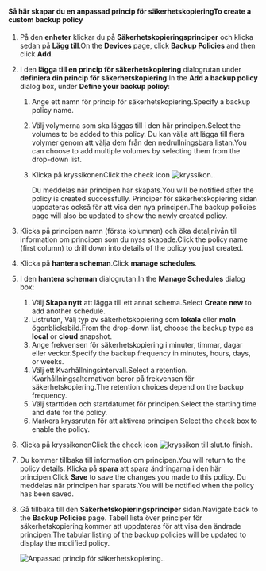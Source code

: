 <!--author=SharS last changed: 9/15/15-->

#### <a name="to-create-a-custom-backup-policy"></a><span data-ttu-id="1c18d-101">Så här skapar du en anpassad princip för säkerhetskopiering</span><span class="sxs-lookup"><span data-stu-id="1c18d-101">To create a custom backup policy</span></span>
1. <span data-ttu-id="1c18d-102">På den **enheter** klickar du på **Säkerhetskopieringsprinciper** och klicka sedan på **Lägg till**.</span><span class="sxs-lookup"><span data-stu-id="1c18d-102">On the **Devices** page, click **Backup Policies** and then click **Add**.</span></span>
2. <span data-ttu-id="1c18d-103">I den **lägga till en princip för säkerhetskopiering** dialogrutan under **definiera din princip för säkerhetskopiering**:</span><span class="sxs-lookup"><span data-stu-id="1c18d-103">In the **Add a backup policy** dialog box, under **Define your backup policy**:</span></span>
   
   1. <span data-ttu-id="1c18d-104">Ange ett namn för princip för säkerhetskopiering.</span><span class="sxs-lookup"><span data-stu-id="1c18d-104">Specify a backup policy name.</span></span>
   2. <span data-ttu-id="1c18d-105">Välj volymerna som ska läggas till i den här principen.</span><span class="sxs-lookup"><span data-stu-id="1c18d-105">Select the volumes to be added to this policy.</span></span> <span data-ttu-id="1c18d-106">Du kan välja att lägga till flera volymer genom att välja dem från den nedrullningsbara listan.</span><span class="sxs-lookup"><span data-stu-id="1c18d-106">You can choose to add multiple volumes by selecting them from the drop-down list.</span></span>
   3. <span data-ttu-id="1c18d-107">Klicka på kryssikonen</span><span class="sxs-lookup"><span data-stu-id="1c18d-107">Click the check icon</span></span> ![kryssikon](./media/storsimple-add-backup-policy/HCS_CheckIcon-include.png)<span data-ttu-id="1c18d-109">.</span><span class="sxs-lookup"><span data-stu-id="1c18d-109">.</span></span>
      
      <span data-ttu-id="1c18d-110">Du meddelas när principen har skapats.</span><span class="sxs-lookup"><span data-stu-id="1c18d-110">You will be notified after the policy is created successfully.</span></span> <span data-ttu-id="1c18d-111">Principer för säkerhetskopiering sidan uppdateras också för att visa den nya principen.</span><span class="sxs-lookup"><span data-stu-id="1c18d-111">The backup policies page will also be updated to show the newly created policy.</span></span>
3. <span data-ttu-id="1c18d-112">Klicka på principen namn (första kolumnen) och öka detaljnivån till information om principen som du nyss skapade.</span><span class="sxs-lookup"><span data-stu-id="1c18d-112">Click the policy name (first column) to drill down into details of the policy you just created.</span></span>
4. <span data-ttu-id="1c18d-113">Klicka på **hantera scheman**.</span><span class="sxs-lookup"><span data-stu-id="1c18d-113">Click **manage schedules**.</span></span>
5. <span data-ttu-id="1c18d-114">I den **hantera scheman** dialogrutan:</span><span class="sxs-lookup"><span data-stu-id="1c18d-114">In the **Manage Schedules** dialog box:</span></span>
   
   1. <span data-ttu-id="1c18d-115">Välj **Skapa nytt** att lägga till ett annat schema.</span><span class="sxs-lookup"><span data-stu-id="1c18d-115">Select **Create new** to add another schedule.</span></span>
   2. <span data-ttu-id="1c18d-116">Listrutan, Välj typ av säkerhetskopiering som **lokala** eller **moln** ögonblicksbild.</span><span class="sxs-lookup"><span data-stu-id="1c18d-116">From the drop-down list, choose the backup type as **local** or **cloud** snapshot.</span></span>
   3. <span data-ttu-id="1c18d-117">Ange frekvensen för säkerhetskopiering i minuter, timmar, dagar eller veckor.</span><span class="sxs-lookup"><span data-stu-id="1c18d-117">Specify the backup frequency in minutes, hours, days, or weeks.</span></span>
   4. <span data-ttu-id="1c18d-118">Välj ett Kvarhållningsintervall.</span><span class="sxs-lookup"><span data-stu-id="1c18d-118">Select a retention.</span></span> <span data-ttu-id="1c18d-119">Kvarhållningsalternativen beror på frekvensen för säkerhetskopiering.</span><span class="sxs-lookup"><span data-stu-id="1c18d-119">The retention choices depend on the backup frequency.</span></span>
   5. <span data-ttu-id="1c18d-120">Välj starttiden och startdatumet för principen.</span><span class="sxs-lookup"><span data-stu-id="1c18d-120">Select the starting time and date for the policy.</span></span>
   6. <span data-ttu-id="1c18d-121">Markera kryssrutan för att aktivera principen.</span><span class="sxs-lookup"><span data-stu-id="1c18d-121">Select the check box to enable the policy.</span></span>
6. <span data-ttu-id="1c18d-122">Klicka på kryssikonen</span><span class="sxs-lookup"><span data-stu-id="1c18d-122">Click the check icon</span></span> ![kryssikon](./media/storsimple-add-backup-policy/HCS_CheckIcon-include.png) <span data-ttu-id="1c18d-124">till slut.</span><span class="sxs-lookup"><span data-stu-id="1c18d-124">to finish.</span></span>
7. <span data-ttu-id="1c18d-125">Du kommer tillbaka till information om principen.</span><span class="sxs-lookup"><span data-stu-id="1c18d-125">You will return to the policy details.</span></span> <span data-ttu-id="1c18d-126">Klicka på **spara** att spara ändringarna i den här principen.</span><span class="sxs-lookup"><span data-stu-id="1c18d-126">Click **Save** to save the changes you made to this policy.</span></span> <span data-ttu-id="1c18d-127">Du meddelas när principen har sparats.</span><span class="sxs-lookup"><span data-stu-id="1c18d-127">You will be notified when the policy has been saved.</span></span>
8. <span data-ttu-id="1c18d-128">Gå tillbaka till den **Säkerhetskopieringsprinciper** sidan.</span><span class="sxs-lookup"><span data-stu-id="1c18d-128">Navigate back to the **Backup Policies** page.</span></span> <span data-ttu-id="1c18d-129">Tabell lista över principer för säkerhetskopiering kommer att uppdateras för att visa den ändrade principen.</span><span class="sxs-lookup"><span data-stu-id="1c18d-129">The tabular listing of the backup policies will be updated to display the modified policy.</span></span>
   
    ![Anpassad princip för säkerhetskopiering](./media/storsimple-create-custom-backup-policy/HCS_CustomBackupPolicyM-include.png)<span data-ttu-id="1c18d-131">.</span><span class="sxs-lookup"><span data-stu-id="1c18d-131">.</span></span>

